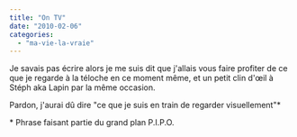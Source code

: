 ```yaml
---
title: "On TV"
date: "2010-02-06"
categories: 
  - "ma-vie-la-vraie"
---
```


Je savais pas écrire alors je me suis dit que j'allais vous faire profiter de ce que je regarde à la téloche en ce moment même, et un petit clin d'œil à Stéph aka Lapin par la même occasion.

Pardon, j'aurai dû dire "ce que je suis en train de regarder visuellement"\* 

\* Phrase faisant partie du grand plan P.I.P.O.
